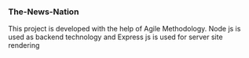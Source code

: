 ### The-News-Nation

This project is developed with the help of Agile Methodology.
Node js is used as backend technology and Express js is used for server site rendering

